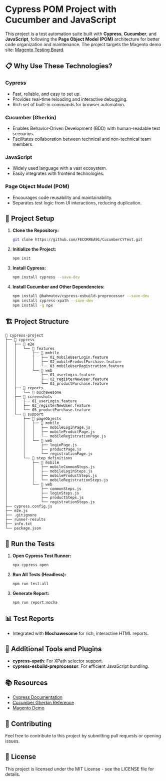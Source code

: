 # Cypress POM Project with Cucumber and JavaScript

This project is a test automation suite built with **Cypress**, **Cucumber**, and **JavaScript**, following the **Page Object Model (POM)** architecture for better code organization and maintenance. The project targets the Magento demo site: [Magento Testing Board](https://magento.softwaretestingboard.com).

## 📋 Why Use These Technologies?

### **Cypress**

* Fast, reliable, and easy to set up.
* Provides real-time reloading and interactive debugging.
* Rich set of built-in commands for browser automation.

### **Cucumber (Gherkin)**

* Enables Behavior-Driven Development (BDD) with human-readable test scenarios.
* Facilitates collaboration between technical and non-technical team members.

### **JavaScript**

* Widely used language with a vast ecosystem.
* Easily integrates with frontend technologies.

### **Page Object Model (POM)**

* Encourages code reusability and maintainability.
* Separates test logic from UI interactions, reducing duplication.

## 🚀 Project Setup

1. **Clone the Repository:**

   ```bash
   git clone https://github.com/FECORREA91/CucumberCYTest.git
   ```

2. **Initialize the Project:**

   ```bash
   npm init
   ```

3. **Install Cypress:**

   ```bash
   npm install cypress --save-dev
   ```

4. **Install Cucumber and Other Dependencies:**

   ```bash
   npm install @bahmutov/cypress-esbuild-preprocessor --save-dev
   npm install cypress-xpath --save-dev
   npm install -g npx
   ```

## 🏗️ Project Structure

```
📂 cypress-project
├── 📁 cypress
│   ├── 📁 e2e
│   │   └── 📁 features
│   │       ├── 📁 mobile
│   │       │   ├── 01_mobileUserLogin.feature
│   │       │   ├── 02_mobileProductPurchase.feature
│   │       │   └── 03_mobileUserRegistration.feature
│   │       └── 📁 web
│   │           ├── 01_userLogin.feature
│   │           ├── 02_registerNewUser.feature
│   │           └── 03_productPurchase.feature
│   ├── 📁 reports
│   │   └── 📁 mochawesome
│   ├── 📁 screenshots
│   │   ├── 01_userLogin.feature
│   │   ├── 02_registerNewUser.feature
│   │   └── 03_productPurchase.feature
│   └── 📁 support
│       ├── 📁 pageObjects
│       │   ├── 📁 mobile
│       │   │   ├── mobileLoginPage.js
│       │   │   ├── mobileProductPage.js
│       │   │   └── mobileRegistrationPage.js
│       │   └── 📁 web
│       │       ├── loginPage.js
│       │       ├── productPage.js
│       │       └── registrationPage.js
│       └── 📁 step_definitions
│           ├── 📁 mobile
│           │   ├── mobileCommonSteps.js
│           │   ├── mobileLoginSteps.js
│           │   ├── mobileProductSteps.js
│           │   └── mobileRegistrationSteps.js
│           └── 📁 web
│               ├── commonSteps.js
│               ├── loginSteps.js
│               ├── productSteps.js
│               └── registrationSteps.js
├── cypress.config.js
├── e2e.js
├── .gitignore
├── runner-results
├── info.txt
└── package.json
```

## 📂 Run the Tests

1. **Open Cypress Test Runner:**

   ```bash
   npx cypress open
   ```

2. **Run All Tests (Headless):**

   ```bash
   npm run test:all
   ```

3. **Generate Report:**

   ```bash
   npm run report:mocha
   ```

## 📊 Test Reports

* Integrated with **Mochawesome** for rich, interactive HTML reports.

## 🔧 Additional Tools and Plugins

* **cypress-xpath**: For XPath selector support.
* **cypress-esbuild-preprocessor**: For efficient JavaScript bundling.

## 📚 Resources

* [Cypress Documentation](https://docs.cypress.io/)
* [Cucumber Gherkin Reference](https://cucumber.io/docs/gherkin/)
* [Magento Demo](https://magento.softwaretestingboard.com)

## 🤝 Contributing

Feel free to contribute to this project by submitting pull requests or opening issues.

## 📄 License

This project is licensed under the MIT License - see the LICENSE file for details.
